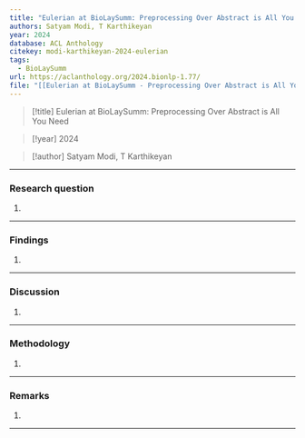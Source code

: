 ```yaml
---
title: "Eulerian at BioLaySumm: Preprocessing Over Abstract is All You Need"
authors: Satyam Modi, T Karthikeyan
year: 2024
database: ACL Anthology
citekey: modi-karthikeyan-2024-eulerian
tags:
  - BioLaySumm
url: https://aclanthology.org/2024.bionlp-1.77/
file: "[[Eulerian at BioLaySumm - Preprocessing Over Abstract is All You Need.pdf]]"
---
```


>[!title]
Eulerian at BioLaySumm: Preprocessing Over Abstract is All You Need

>[!year]
2024

>[!author]
Satyam Modi, T Karthikeyan


------------------------------------

### Research question
1. 

------------------------------------

### Findings
1. 

------------------------------------

### Discussion
1. 

------------------------------------

### Methodology
1. 

------------------------------------

### Remarks
1. 

------------------------------------
